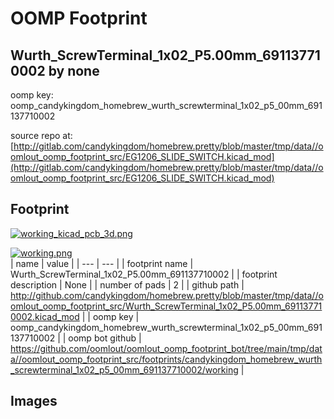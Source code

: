# OOMP Footprint  
## Wurth_ScrewTerminal_1x02_P5.00mm_691137710002  by none  
  
oomp key: oomp_candykingdom_homebrew_wurth_screwterminal_1x02_p5_00mm_691137710002  
  
source repo at: [http://gitlab.com/candykingdom/homebrew.pretty/blob/master/tmp/data//oomlout_oomp_footprint_src/‎EG1206‎_SLIDE_SWITCH.kicad_mod](http://gitlab.com/candykingdom/homebrew.pretty/blob/master/tmp/data//oomlout_oomp_footprint_src/‎EG1206‎_SLIDE_SWITCH.kicad_mod)  
## Footprint  
  
[![working_kicad_pcb_3d.png](working_kicad_pcb_3d_600.png)](working_kicad_pcb_3d.png)  
  
[![working.png](working_600.png)](working.png)  
| name | value | 
| --- | --- | 
| footprint name | Wurth_ScrewTerminal_1x02_P5.00mm_691137710002 | 
| footprint description | None | 
| number of pads | 2 | 
| github path | http://github.com/candykingdom/homebrew.pretty/blob/master/tmp/data//oomlout_oomp_footprint_src/Wurth_ScrewTerminal_1x02_P5.00mm_691137710002.kicad_mod | 
| oomp key | oomp_candykingdom_homebrew_wurth_screwterminal_1x02_p5_00mm_691137710002 | 
| oomp bot github | https://github.com/oomlout/oomlout_oomp_footprint_bot/tree/main/tmp/data//oomlout_oomp_footprint_src/footprints/candykingdom_homebrew_wurth_screwterminal_1x02_p5_00mm_691137710002/working | 
## Images  
